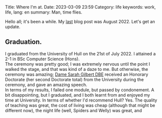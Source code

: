 Title: Where I'm at.
Date: 2023-03-09 23:59
Category: life
keywords: work, life,
lang: en
summary: Man, time flies.

Hello all; it's been a while. My [last]({filename}/SantanderDNS.md}) blog post was August 2022. Let's get an update.  

## Graduation.  
I graduated from the University of Hull on the 21st of July 2022. I attained a 2-1 in BSc Computer Science (Hons).  
The ceremony was pretty good; I was extremely nervous until the point I walked the stage, and that was kind of a daze to me. But otherwise, the ceremony was amazing; [Dame Sarah Gilbert DBE](https://en.wikipedia.org/wiki/Sarah_Gilbert) received an Honorary Doctorate (her second Doctorate total) from the University during the ceremony, and gave an amazing speech.  
In terms of my results, I failed one module, but passed by condonement. A bit disappointing, but I graduated, and I both learnt from and enjoyed my time at University. In terms of whether I'd recommend Hull? Yes. The quality of teaching was great, the cost of living was cheap (although that might be different now), the night life (well, Spiders and Welly) was great, and 